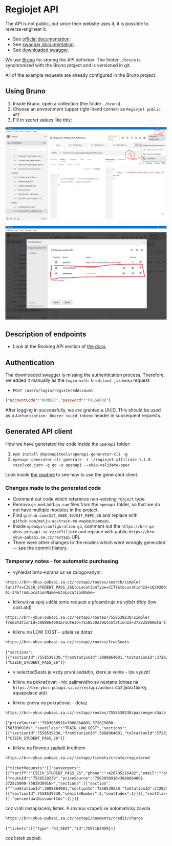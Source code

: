 # Regiojet API

The API is not public, but since their website uses it, it is possible to reverse-engineer it.

- See [official documentation](https://regiojet.com/about-us/affiliate/api).
- See [swagger documentation](https://app.swaggerhub.com/apis/regiojet/affiliate/1.1.0).
- See [downloaded swagger](./regiojet-affiliate-1.1.0-resolved.json).

We use [Bruno](https://www.usebruno.com/) for storing the API definiton. The folder `./bruno`
is synchronized with the Bruno project and is versioned in git.

All of the example requests are already configured in the Bruno project.

## Using Bruno

1. Inside Bruno, open a collection (the folder `./bruno`).
2. Choose an environment (upper right-hand corner) as `Regiojet public API`.
3. Fill in secret values like this:

![Bruno - where to configure variables](./assets/bruno-configure-variables.png)

![Bruno - configuring variables](./assets/bruno-configure-variables-2.png)


## Description of endpoints

- Look at the Booking API section of [the docs](https://regiojet.com/about-us/affiliate/api).

## Authentication

The downloaded swagger is missing the authentication process. Therefore, we added it manually
as the `Login with kreditová jízdenka` request.

- `POST /users/login/registeredAccount`
```json
{"accountCode":"NUMBER","password":"PASSWORD"}
```

After logging in successfully, we are granted a UUID. 
This should be used as a `Authorization: Bearer <uuid_token>` header in subsequent requests.

## Generated API client

How we have generated the code inside the `openapi` folder:

1. `npm install @openapitools/openapi-generator-cli -g`
2. `openapi-generator-cli generate -i ./regiojet-affiliate-1.1.0-resolved.json -g go -o openapi --skip-validate-spec`

Look inside [the readme](./openapi/README.md) to see how to use the generated client.

### Changes made to the generated code

- Comment out code which reference non-existing `*Object` type
- Remove `go.mod` and `go.sum` files from the `openapi` folder, so that we do not
  have multiple modules in the project.
- Find `github.com/GIT_USER_ID/GIT_REPO_ID` and replace with `github.com/metju-ac/train-me-maybe/openapi`
- Inside `openapi\configuration.go`, comment out the `https://brn-qa-ybus-privapi.sa.cz/affiliate` and replace with public `https://brn-ybus-pubapi.sa.cz/restapi` URL
- There were other changes to the models which were wrongly generated -- see the commit history.

### Temporary notes - for automatic purchasing

- vyhledat brno->praha uz se zalogovanym:
```
https://brn-ybus-pubapi.sa.cz/restapi/routes/search/simple?tariffs=CZECH_STUDENT_PASS_26&toLocationType=CITY&toLocationId=10202003&fromLocationType=CITY&fromLocationId=10202002&departureDate=2025-01-24&fromLocationName=&toLocationName=
```

- kliknutí na spoj udělá tento request a přesměruje na výběr třídy (low cost atd)
```
https://brn-ybus-pubapi.sa.cz/restapi/routes/7558539230/simple?fromStationId=3088864001&routeId=7558539230&toStationId=372825000&tariffs=CZECH_STUDENT_PASS_26
```

- kliknu na LOW COST - udela se dotaz
```
https://brn-ybus-pubapi.sa.cz/restapi/routes/freeSeats

{"sections":[{"sectionId":7558539230,"fromStationId":3088864001,"toStationId":372825000}],"seatClass":"TRAIN_LOW_COST","tariffs":["CZECH_STUDENT_PASS_26"]}
```
  - v selectedSeats je vzdy prvni sedadlo, ktere je volne - lze vyuzit!

- kliknu na pokračovat - nic zajímavého se nestane (dotaz na `https://brn-ybus-pubapi.sa.cz/restapi/addons` coz jsou taxiky, aquapalace atd)

- kliknu znova na pokračovat - dotaz
```
https://brn-ybus-pubapi.sa.cz/restapi/routes/7558539230/passengersData

{"priceSource":"7583030916<3088864001-372825000-7583030916>","seatClass":"TRAIN_LOW_COST","sections":[{"sectionId":7558539230,"fromStationId":3088864001,"toStationId":372825000}],"tariffs":["CZECH_STUDENT_PASS_26"]}
```

- kliknu na Rovnou zaplatit kreditem
```
https://brn-ybus-pubapi.sa.cz/restapi/tickets/create/registered

{"ticketRequests":[{"passengers":[{"tariff":"CZECH_STUDENT_PASS_26","phone":"+420705216492","email":"robert.gemrot@centrum.cz"}],"route":{"routeId":"7558539230","priceSource":"7583030916<3088864001-372825000-7583030916>","sections":[{"section":{"fromStationId":3088864001,"sectionId":7558539230,"toStationId":372825000},"selectedSeats":[{"sectionId":7558539230,"vehicleNumber":2,"seatIndex":1}]}],"seatClass":"TRAIN_LOW_COST"},"selectedAddons":[],"percentualDiscountIds":[]}]}
```

coz vrati nezaplaceny listek. A rovnou vzapeti se automaticky zavola
```
https://brn-ybus-pubapi.sa.cz/restapi/payments/credit/charge

{"tickets":[{"type":"RJ_SEAT","id":7597162959}]}
```

coz listek zaplati.